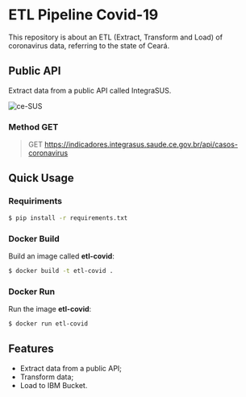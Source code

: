 # ETL Pipeline Covid-19

This repository is about an ETL (Extract, Transform and Load) of coronavirus data, referring to the state of Ceará. 

## Public API

Extract data from a public API called IntegraSUS.

![ce-SUS](https://user-images.githubusercontent.com/17646546/83458857-a49c0180-a439-11ea-9f60-8ca994680a22.png)

### Method GET

> GET https://indicadores.integrasus.saude.ce.gov.br/api/casos-coronavirus

## Quick Usage

### Requiriments

```bash
$ pip install -r requirements.txt
```

### Docker Build

Build an image called **etl-covid**:

```bash
$ docker build -t etl-covid .
```

### Docker Run

Run the image **etl-covid**:

```bash
$ docker run etl-covid
```

## Features

* Extract data from a public API;
* Transform data;
* Load to IBM Bucket.
